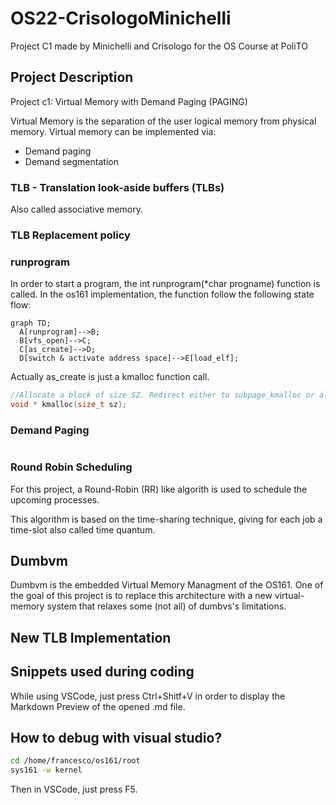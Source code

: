 # OS22-CrisologoMinichelli
 Project C1 made by Minichelli and Crisologo for the OS Course at PoliTO

 ## Project Description
 Project c1: Virtual Memory with Demand Paging (PAGING)

 Virtual Memory is the separation of the user logical memory from physical memory. Virtual memory can be implemented via:
 - Demand paging
 - Demand segmentation

  ### TLB - Translation look-aside buffers (TLBs)
  Also called associative memory.

  ### TLB Replacement policy

  ### runprogram 
  In order to start a program, the int runprogram(*char progname) function is called. In the os161 implementation, the function follow the following state flow:

  ```mermaid
  graph TD;
    A[runprogram]-->B;
    B[vfs_open]-->C;
    C[as_create]-->D;
    D[switch & activate address space]-->E[load_elf];
  ```
  Actually as_create is just a kmalloc function call.

  ```c
  //Allocate a block of size SZ. Redirect either to subpage_kmalloc or alloc_kpages depending on how big SZ is.
  void * kmalloc(size_t sz);
  ```


  ### Demand Paging

  ```c
  
  ```

  ### Round Robin Scheduling
  For this project, a Round-Robin (RR) like algorith is used to schedule the upcoming processes.

  This algorithm is based on the time-sharing technique, giving for each job a time-slot also called time quantum. 

 ## Dumbvm
 Dumbvm is the embedded Virtual Memory Managment of the OS161. One of the goal of this project is to replace this architecture with a new virtual-memory system that relaxes some (not all) of dumbvs's limitations.

 ## New TLB Implementation

 ## Snippets used during coding
 While using VSCode, just press Ctrl+Shitf+V in order to display the Markdown Preview of the opened .md file.

 ## How to debug with visual studio?
 ```bash
 cd /home/francesco/os161/root
 sys161 -w kernel
 ```
 Then in VSCode, just press F5.

